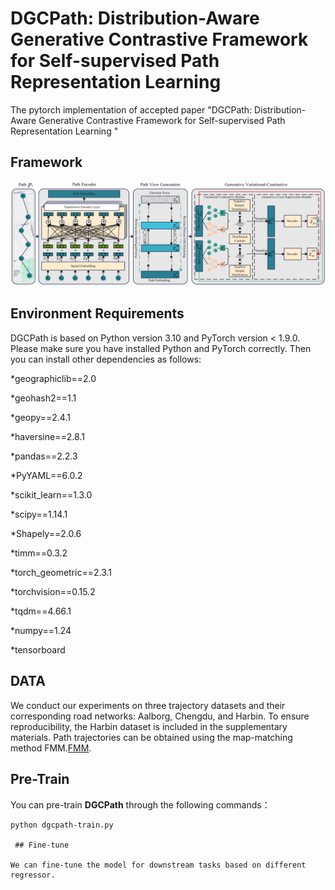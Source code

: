# DGCPath: Distribution-Aware Generative Contrastive Framework for Self-supervised Path Representation Learning

The pytorch implementation of accepted paper "DGCPath: Distribution-Aware Generative Contrastive Framework for Self-supervised Path Representation Learning
"

## Framework
<div align=center>
<img src="Framework.png"/>
</div>

## Environment Requirements

DGCPath is based on Python version 3.10 and PyTorch version < 1.9.0. Please make sure you have installed Python and PyTorch correctly. Then you can install other dependencies as follows:

*geographiclib==2.0

*geohash2==1.1

*geopy==2.4.1 

*haversine==2.8.1

*pandas==2.2.3 

*PyYAML==6.0.2 

*scikit_learn==1.3.0 

*scipy==1.14.1 

*Shapely==2.0.6 

*timm==0.3.2 

*torch_geometric==2.3.1 

*torchvision==0.15.2 

*tqdm==4.66.1 

*numpy==1.24 

*tensorboard


## DATA

We conduct our experiments on three trajectory datasets and their corresponding road networks: Aalborg, Chengdu, and Harbin. To ensure reproducibility, the Harbin dataset is included in the supplementary materials. Path trajectories can be obtained using the map-matching method FMM.[FMM](https://github.com/cyang-kth/fmm). 


## Pre-Train

You can pre-train **DGCPath** through the following commands：

```shell
python dgcpath-train.py 

 ## Fine-tune

We can fine-tune the model for downstream tasks based on different regressor.

